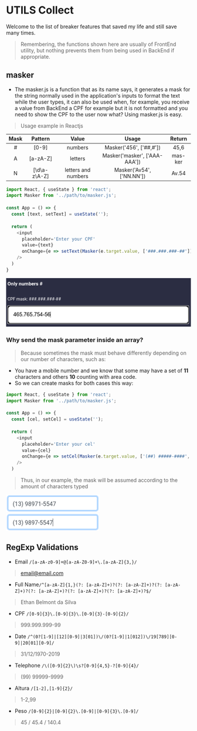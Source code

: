 # UTILS Collect

Welcome to the list of breaker features that saved my life and still save many times.
> Remembering, the functions shown here are usually of FrontEnd utility, but nothing prevents them from being used in BackEnd if appropriate.

## masker
- The masker.js is a function that as its name says, it generates a mask for the string normally used in the application's inputs to format the text while the user types, it can also be used when, for example, you receive a value from BackEnd a CPF for example but it is not formatted and you need to show the CPF to the user now what? Using masker.js is easy.
> Usage example in Reactjs 

| Mask |    Pattern   |        Value        |             Usage             |  Return |
|:----:|:------------:|:-------------------:|:-----------------------------:|:-------:|
|   #  |     [0-9]    |       numbers       |    Masker('456', ['##,#'])    |   45,6  |
|   A  |   [a-zA-Z]   |       letters       | Masker('masker', ['AAA-AAA']) | mas-ker |
|   N  | [\d\a-z\A-Z] | letters and numbers |   Masker('Av54', ['NN.NN'])   |  Av.54  |

```javascript
import React, { useState } from 'react';
import Masker from '../path/to/masker.js';

const App = () => {
  const [text, setText] = useState('');

  return (
    <input
      placeholder='Enter your CPF'
      value={text}
      onChange={e => setText(Masker(e.target.value, ['###.###.###-##']))}
    />
  )
}
```

![](./images/masker.png)

### Why send the mask parameter inside an array?
>Because sometimes the mask must behave differently depending on our number of characters, such as:

- You have a mobile number and we know that some may have a set of **11** characters and others **10** counting with area code.
- So we can create masks for both cases this way:

```javascript
import React, { useState } from 'react';
import Masker from '../path/to/masker.js';

const App = () => {
  const [cel, setCel] = useState('');

  return (
    <input
      placeholder='Enter your cel'
      value={cel}
      onChange={e => setCel(Masker(e.target.value, ['(##) #####-####', '(##) ####-####']))}
    />
  )
```

> Thus, in our example, the mask will be assumed according to the amount of characters typed

![](./images/maskerphone1.png)
![](./images/maskerphone2.png)

## RegExp Validations
- Email ```/[a-zA-z0-9]+@[a-zA-Z0-9]+\.[a-zA-Z]{3,}/```
> email@email.com
- Full Name`/^[a-zA-Z]{1,}(?: [a-zA-Z]+)?(?: [a-zA-Z]+)?(?: [a-zA-Z]+)?(?: [a-zA-Z]+)?(?: [a-zA-Z]+)?(?: [a-zA-Z]+)?$/`
> Ethan Belmont da Silva
- CPF `/[0-9]{3}\.[0-9]{3}\.[0-9]{3}-[0-9]{2}/`
> 999.999.999-99
- Date `/^(0?[1-9]|[12][0-9]|3[01])\/(0?[1-9]|1[012])\/19[789][0-9]|20[01][0-9]/`
>  31/12/1970-2019
- Telephone `/\([0-9]{2}\)\s?[0-9]{4,5}-?[0-9]{4}/`
> (99) 99999-9999
- Altura `/[1-2],[1-9]{2}/`
> 1-2,99
- Peso `/[0-9]{2}|[0-9]{2}\.[0-9]|[0-9]{3}\.[0-9]/`
> 45 / 45.4 / 140.4